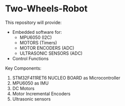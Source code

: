 # Two-Wheels-Robot 

This repository will provide:
- Embedded software for:
    - MPU6050 (I2C)
    - MOTORS  (Timers)
    - MOTOR ENCODERS (ADC)
    - ULTRASONIC SENSORS (ADC)
- Control Functions

Key Components:
1. STM32F411RET6 NUCLEO BOARD as Microcontroller
2. MPU6050 as IMU
3. DC Motors 
4. Motor Incremental Encoders
5. Ultrasonic sensors
